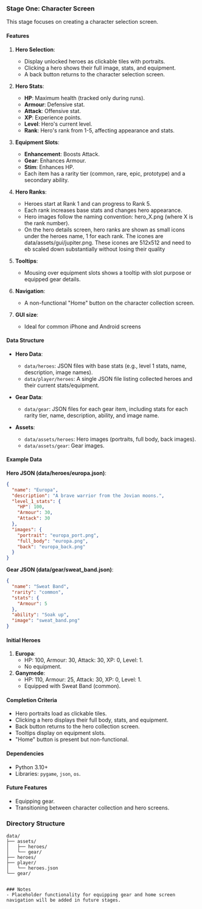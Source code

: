 ### Stage One: Character Screen
This stage focuses on creating a character selection screen.

#### Features
1. **Hero Selection**:
   - Display unlocked heroes as clickable tiles with portraits.
   - Clicking a hero shows their full image, stats, and equipment.
   - A back button returns to the character selection screen.

2. **Hero Stats**:
   - **HP**: Maximum health (tracked only during runs).
   - **Armour**: Defensive stat.
   - **Attack**: Offensive stat.
   - **XP**: Experience points.
   - **Level**: Hero's current level.
   - **Rank**: Hero's rank from 1-5, affecting appearance and stats.

3. **Equipment Slots**:
   - **Enhancement**: Boosts Attack.
   - **Gear**: Enhances Armour.
   - **Stim**: Enhances HP.
   - Each item has a rarity tier (common, rare, epic, prototype) and a secondary ability.

4. **Hero Ranks**:
   - Heroes start at Rank 1 and can progress to Rank 5.
   - Each rank increases base stats and changes hero appearance.
   - Hero images follow the naming convention: hero_X.png (where X is the rank number).
   - On the hero details screen, hero ranks are shown as small icons under the heroes name, 1 for each rank. The icones are data/assets/gui/jupiter.png. These icones are 512x512 and need to eb scaled down substantially without losing their quality

5. **Tooltips**:
   - Mousing over equipment slots shows a tooltip with slot purpose or equipped gear details.

6. **Navigation**:
   - A non-functional "Home" button on the character collection screen.

7. **GUI size**:
   - Ideal for common iPhone and Android screens

#### Data Structure
- **Hero Data**:
  - `data/heroes`: JSON files with base stats (e.g., level 1 stats, name, description, image names).
  - `data/player/heroes`: A single JSON file listing collected heroes and their current stats/equipment.

- **Gear Data**:
  - `data/gear`: JSON files for each gear item, including stats for each rarity tier, name, description, ability, and image name.

- **Assets**:
  - `data/assets/heroes`: Hero images (portraits, full body, back images).
  - `data/assets/gear`: Gear images.

#### Example Data
**Hero JSON (data/heroes/europa.json)**:
```json
{
  "name": "Europa",
  "description": "A brave warrior from the Jovian moons.",
  "level_1_stats": {
    "HP": 100,
    "Armour": 30,
    "Attack": 30
  },
  "images": {
    "portrait": "europa_port.png",
    "full_body": "europa.png",
    "back": "europa_back.png"
  }
}
```

**Gear JSON (data/gear/sweat_band.json)**:
```json
{
  "name": "Sweat Band",
  "rarity": "common",
  "stats": {
    "Armour": 5
  },
  "ability": "Soak up",
  "image": "sweat_band.png"
}
```

#### Initial Heroes
1. **Europa**:
   - HP: 100, Armour: 30, Attack: 30, XP: 0, Level: 1.
   - No equipment.
2. **Ganymede**:
   - HP: 110, Armour: 25, Attack: 30, XP: 0, Level: 1.
   - Equipped with Sweat Band (common).

#### Completion Criteria
- Hero portraits load as clickable tiles.
- Clicking a hero displays their full body, stats, and equipment.
- Back button returns to the hero collection screen.
- Tooltips display on equipment slots.
- "Home" button is present but non-functional.

#### Dependencies
- Python 3.10+
- Libraries: `pygame`, `json`, `os`.

#### Future Features
- Equipping gear.
- Transitioning between character collection and hero screens.

### Directory Structure
```
data/
├── assets/
│   ├── heroes/
│   └── gear/
├── heroes/
├── player/
│   └── heroes.json
└── gear/
```
```

### Notes
- Placeholder functionality for equipping gear and home screen navigation will be added in future stages.
```
